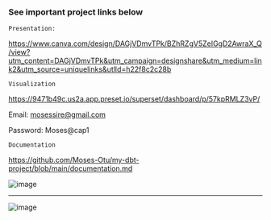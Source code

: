 ### See important project links below

`` Presentation: ``

 <https://www.canva.com/design/DAGjVDmvTPk/BZhRZgV5ZeIGgD2AwraX_Q/view?utm_content=DAGjVDmvTPk&utm_campaign=designshare&utm_medium=link2&utm_source=uniquelinks&utlId=h22f8c2c28b>

`` Visualization ``

<https://9471b49c.us2a.app.preset.io/superset/dashboard/p/57kpRMLZ3vP/>

Email: mosessire@gmail.com 

Password: Moses@cap1 

`` Documentation ``

<https://github.com/Moses-Otu/my-dbt-project/blob/main/documentation.md>






![image](https://github.com/user-attachments/assets/769f3621-bb77-4f86-8796-9d9a3ec042ba)



--------------------------------------------------------------------------------------

![image](https://github.com/user-attachments/assets/c787b249-62e5-4208-b145-3c05386e10fb)


